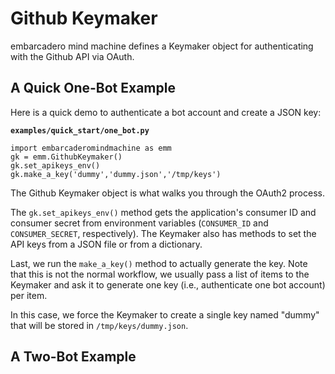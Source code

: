 # Github Keymaker

embarcadero mind machine defines a Keymaker object for authenticating
with the Github API via OAuth.

## A Quick One-Bot Example

Here is a quick demo to authenticate a bot account
and create a JSON key:

**`examples/quick_start/one_bot.py`**

```
import embarcaderomindmachine as emm
gk = emm.GithubKeymaker()
gk.set_apikeys_env()
gk.make_a_key('dummy','dummy.json','/tmp/keys')
```

The Github Keymaker object is what walks you through
the OAuth2 process.

The `gk.set_apikeys_env()` method gets the application's
consumer ID and consumer secret from environment
variables (`CONSUMER_ID` and `CONSUMER_SECRET`, 
respectively). The Keymaker also has methods to set
the API keys from a JSON file or from a dictionary.

Last, we run the `make_a_key()` method to actually
generate the key. Note that this is not the normal
workflow, we usually pass a list of items to the 
Keymaker and ask it to generate one key (i.e., 
authenticate one bot account) per item.

In this case, we force the Keymaker to create a 
single key named "dummy" that will be stored in
`/tmp/keys/dummy.json`.

## A Two-Bot Example







